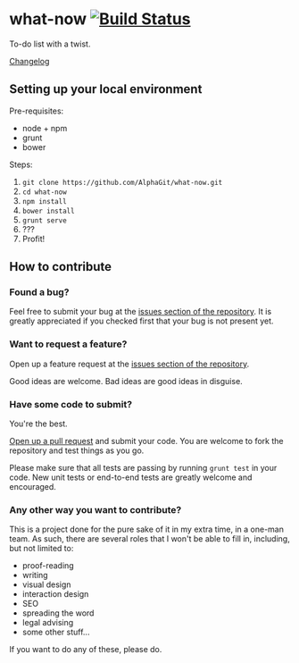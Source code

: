 # what-now [![Build Status](https://travis-ci.org/AlphaGit/what-now.png)](https://travis-ci.org/AlphaGit/what-now)

To-do list with a twist.

[Changelog](https://github.com/AlphaGit/what-now/commits/master)

## Setting up your local environment

Pre-requisites:

* node + npm
* grunt
* bower

Steps:

1. `git clone https://github.com/AlphaGit/what-now.git`
2. `cd what-now`
3. `npm install`
4. `bower install`
5. `grunt serve`
6. ???
7. Profit!

## How to contribute

### Found a bug?

Feel free to submit your bug at the [issues section of the repository](https://github.com/AlphaGit/what-now/issues?state=open). It is greatly appreciated if you checked first that your bug is not present yet.

### Want to request a feature?

Open up a feature request at the [issues section of the repository](https://github.com/AlphaGit/what-now/issues?state=open).

Good ideas are welcome. Bad ideas are good ideas in disguise.

### Have some code to submit?

You're the best.

[Open up a pull request](https://github.com/AlphaGit/what-now/compare/) and submit your code. You are welcome to fork the repository and test things as you go.

Please make sure that all tests are passing by running `grunt test` in your code. New unit tests or end-to-end tests are greatly welcome and encouraged.

### Any other way you want to contribute?

This is a project done for the pure sake of it in my extra time, in a one-man team. As such, there are several roles that I won't be able to fill in, including, but not limited to:

- proof-reading
- writing
- visual design
- interaction design
- SEO
- spreading the word
- legal advising
- some other stuff...

If you want to do any of these, please do.
